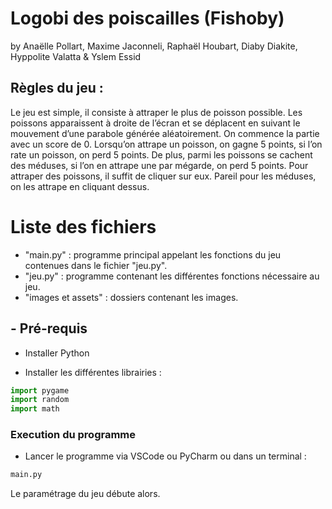 # Logobi des poiscailles (Fishoby)

by Anaëlle Pollart, Maxime Jaconneli, Raphaël Houbart, Diaby Diakite, Hyppolite Valatta & Yslem Essid

## Règles du jeu :
Le jeu est simple, il consiste à attraper le plus de poisson possible. Les poissons apparaissent à droite  de l’écran et se déplacent en suivant le mouvement d’une parabole générée aléatoirement. On 
commence la partie avec un score de 0. Lorsqu’on attrape un poisson, on gagne 5 points, si l’on rate  un poisson, on perd 5 points. De plus, parmi les poissons se cachent des méduses, si l’on en attrape 
une par mégarde, on perd 5 points. Pour attraper des poissons, il suffit de cliquer sur eux. Pareil pour les méduses, on les attrape en cliquant dessus. 

# Liste des fichiers

- "main.py" : programme principal appelant les fonctions du jeu contenues dans le fichier "jeu.py".
- "jeu.py" : programme contenant les différentes fonctions nécessaire au jeu.
- "images et assets" : dossiers contenant les images.

## - Pré-requis 

- Installer Python

- Installer les différentes librairies :

```python
import pygame
import random
import math 
``` 

### Execution du programme

- Lancer le programme via VSCode ou PyCharm ou dans un terminal :

```python 
main.py
```

Le paramétrage du jeu débute alors.



